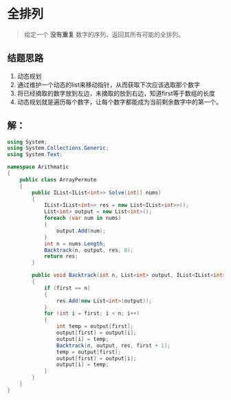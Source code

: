 # 全排列

> 给定一个 **没有重复** 数字的序列，返回其所有可能的全排列。
>

## 结题思路

1. 动态规划
2. 通过维护一个动态的list来移动指针，从而获取下次应该选取那个数字
3. 将已经摘取的数字放到左边，未摘取的放到右边，知道first等于数组的长度
4. 动态规划就是遍历每个数字，让每个数字都能成为当前剩余数字中的第一个。



## 解：

```c#
using System;
using System.Collections.Generic;
using System.Text;

namespace Arithmatic
{
    public class ArrayPermute
    {
        public IList<IList<int>> Solve(int[] nums)
        {
            IList<IList<int>> res = new List<IList<int>>();
            List<int> output = new List<int>();
            foreach (var num in nums)
            {
                output.Add(num);
            }
            int n = nums.Length;
            Backtrack(n, output, res, 0);
            return res;
        }

        public void Backtrack(int n, List<int> output, IList<IList<int>> res, int first)
        {
            if (first == n)
            {
                res.Add(new List<int>(output));
            }
            for (int i = first; i < n; i++)
            {
                int temp = output[first];
                output[first] = output[i];
                output[i] = temp;
                Backtrack(n, output, res, first + 1);
                temp = output[first];
                output[first] = output[i];
                output[i] = temp;
            }
        }
    }
}

```


